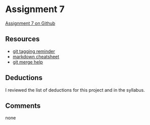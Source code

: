 # Assignment 7

[Assignment 7 on Github](https://github.com/clothdragon/assignment-7_goodwin-marilou)

## Resources
* [git tagging reminder](https://git-scm.com/book/en/v2/Git-Basics-Tagging)
* [markdown cheatsheet](https://github.com/adam-p/markdown-here/wiki/Markdown-Cheatsheet)
* [git merge help](https://git-scm.com/book/en/v2/Git-Branching-Basic-Branching-and-Merging)

## Deductions

I reviewed the list of deductions for this project and in the syllabus.

## Comments

none
